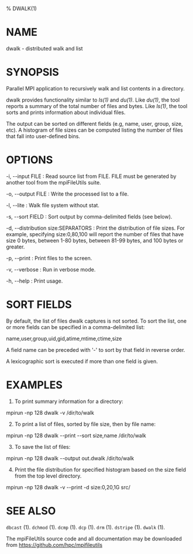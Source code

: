 % DWALK(1)

# NAME

dwalk - distributed walk and list

# SYNOPSIS

Parallel MPI application to recursively walk and list contents in a directory.

dwalk provides functionality similar to *ls(1)* and *du(1)*. Like *du(1)*, the tool reports a summary of the total number of files and bytes. Like *ls(1)*, the tool sorts and prints information about individual files.

The output can be sorted on different fields (e.g, name, user, group, size, etc).  A histogram of file sizes can be computed listing the number of files that fall into user-defined bins.

# OPTIONS

-i, \--input FILE
:   Read source list from FILE.  FILE must be generated by another tool from the mpiFileUtils suite.

-o, \--output FILE
:   Write the processed list to a file.

-l, \--lite
:   Walk file system without stat.

-s, \--sort FIELD
:   Sort output by comma-delimited fields (see below).

-d, \--distribution size:SEPARATORS 
:   Print the distribution of file sizes. For example, specifying size:0,80,100 will report the number of files that have size 0 bytes, between 1-80 bytes, between 81-99 bytes, and 100 bytes or greater. 

-p, \--print
:   Print files to the screen.

-v, \--verbose
:   Run in verbose mode.

-h, \--help
:   Print usage.

# SORT FIELDS

By default, the list of files dwalk captures is not sorted.  To sort the list, one or more fields can be specified in a comma-delimited list:

name,user,group,uid,gid,atime,mtime,ctime,size

A field name can be preceded with '-' to sort by that field in reverse order.

A lexicographic sort is executed if more than one field is given.

# EXAMPLES

1. To print summary information for a directory:

mpirun -np 128 dwalk -v /dir/to/walk

2. To print a list of files, sorted by file size, then by file name:

mpirun -np 128 dwalk --print --sort size,name /dir/to/walk

3. To save the list of files:

mpirun -np 128 dwalk --output out.dwalk /dir/to/walk

4. Print the file distribution for specified histogram based on the size field from the top level directory.

mpirun -np 128 dwalk -v --print -d size:0,20,1G src/ 

# SEE ALSO

`dbcast` (1).
`dchmod` (1).
`dcmp` (1).
`dcp` (1).
`drm` (1).
`dstripe` (1).
`dwalk` (1).

The mpiFileUtils source code and all documentation may be downloaded from
<https://github.com/hpc/mpifileutils>
